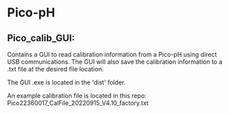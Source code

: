 # Pico-pH
## Pico_calib_GUI:
Contains a GUI to read calibration information from a Pico-pH using direct USB communications. The GUI will also save the calibration information to a .txt file at the desired file location. 

The GUI .exe is located in the 'dist' folder. 

An example calibration file is located in this repo: Pico22360017_CalFile_20220915_V4.10_factory.txt
